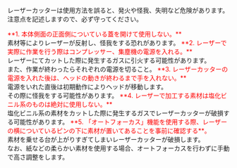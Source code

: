 
レーザーカッターは使用方法を誤ると、発火や怪我、失明など危険があります。
<br>
注意点を記述しますので、必ず守ってください。

<font color="#ff0000">
**1. 本体側面の正面側についている蓋を開けて使用しない。**
</font>
<br>
素材等によりレーザーが反射し、怪我をする恐れがあります。

<font color="#ff0000">
**2. レーザーで実際に作業を行う際はコンプレッサー、集塵機の電源を入れる。**
</font>
<br>
レーザーにてカットした際に発生するガスに引火する可能性があります。
<br>
また、作業が終わったらそれぞれの電源を切ること。

<font color="#ff0000">
**3. レーザーカッターの電源を入れた後は、ヘッドの動きが終わるまで手を入れない。**
</font>
<br>
電源をいれた直後は初期動作によりヘッドが移動します。
<br>
その際に怪我をする可能性があります。


<font color="#ff0000">
**4. レーザーで加工する素材は塩化ビニル系のものは絶対に使用しない。**
</font>
<br>
塩化ビニル系の素材をカットした際に発生するガスでレーザーカッターが破損する可能性があります。

<font color="#ff0000">
**5. 「オートフォーカス」機能を使用する際、レーザーの横についているピンの下に素材が置いてあることを事前に確認する**。
</font>
<br>
素材を乗せる台が上がりすぎてしまいレーザーカッターが破損します。
<br>
なお、紙などの柔らかい素材を使用する場合、オートフォーカスを行わずに手動で高さ調整をします。

